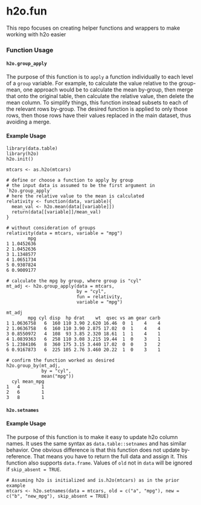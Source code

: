 # h2o.fun
This repo focuses on creating helper functions and wrappers to make working with h2o easier


### Function Usage
#### `h2o.group_apply`
The purpose of this function is to `apply` a function individually to each level of a `group` variable. For example, to calculate the value relative to the group-mean, one approach would be to calculate the mean by-group, then merge that onto the original table, then calculate the relative value, then delete the mean column. To simplify things, this function instead subsets to each of the relevant rows by-group. The desired function is applied to only those rows, then those rows have their values replaced in the main dataset, thus avoiding a merge.

#### Example Usage
```
library(data.table)
library(h2o)
h2o.init()

mtcars <- as.h2o(mtcars)

# define or choose a function to apply by group
# the input data is assumed to be the first argument in `h2o.group_apply`
# here the relative value to the mean is calculated
relativity <- function(data, variable){
  mean_val <- h2o.mean(data[[variable]])
  return(data[[variable]]/mean_val)
}

# without consideration of groups
relativity(data = mtcars, variable = "mpg")
        mpg
1 1.0452636
2 1.0452636
3 1.1348577
4 1.0651734
5 0.9307824
6 0.9009177

# calculate the mpg by group, where group is "cyl"
mt_adj <- h2o.group_apply(data = mtcars,
                          by = "cyl",
                          fun = relativity,
                          variable = "mpg")
                          
mt_adj
        mpg cyl disp  hp drat    wt  qsec vs am gear carb
1 1.0636758   6  160 110 3.90 2.620 16.46  0  1    4    4
2 1.0636758   6  160 110 3.90 2.875 17.02  0  1    4    4
3 0.8550972   4  108  93 3.85 2.320 18.61  1  1    4    1
4 1.0839363   6  258 110 3.08 3.215 19.44  1  0    3    1
5 1.2384106   8  360 175 3.15 3.440 17.02  0  0    3    2
6 0.9167873   6  225 105 2.76 3.460 20.22  1  0    3    1

# confirm the function worked as desired
h2o.group_by(mt_adj,
             by = "cyl",
             mean("mpg"))
  cyl mean_mpg
1   4        1
2   6        1
3   8        1
```

#### `h2o.setnames`
#### Example Usage
The purpose of this function is to make it easy to update h2o column names. It uses the same syntax as `data.table::setnames` and has similar behavior. One obvious difference is that this function does not update by-reference. That means you have to return the full data and assign it. This function also supports `data.frame`. Values of `old` not in `data` will be ignored if `skip_absent = TRUE`. 
```
# Assuming h2o is initialized and is.h2o(mtcars) as in the prior example
mtcars <- h2o.setnames(data = mtcars, old = c("a", "mpg"), new = c("b", "new_mpg"), skip_absent = TRUE)
```
